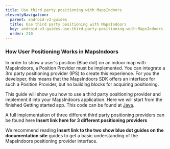 ```yaml
---
title: Use third party positioning with MapsIndoors
eleventyNavigation:
  parent: android-v3-guides
  title: Use third party positioning with MapsIndoors
  key: android-v3-guides-use-third-party-positioning-with-MapsIndoors
  order: 210
---
```


### How User Positioning Works in MapsIndoors

In order to show a user's position (Blue dot) on an indoor map with MapsIndoors, a Position Provider must be implemented. You can integrate a 3rd party positioning provider (IPS) to create this experience. For you the developer, this means that the MapsIndoors SDK offers an interface for such a Position Provider, but no building blocks for acquiring positioning.

This guide will show you how to use a third party positioning provider and implement it into your MapsIndoors application. Here we will start from the finished Getting started app. This code can be found at [Java](https://github.com/MapsPeople/MapsIndoors-Getting-Started-Android).

A full implementation of three different third party positioning providers can be found here **Insert link here for 3 different positioning providers**

We recommend reading **Insert link to the two show blue dot guides on the documentation site** guides to get a basic understanding of the MapsIndoors positioning provider interface.
